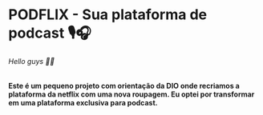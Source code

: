 <h1> PODFLIX - Sua plataforma de podcast  🎙🎧</h1> 



 <h6>Hello guys 🙋‍♀️ 
 </h6>

<H4>Este é um pequeno projeto com orientação da DIO onde recriamos a plataforma da netflix com uma nova roupagem.
    Eu optei por transformar em uma plataforma exclusiva para podcast.
</h4>

 


